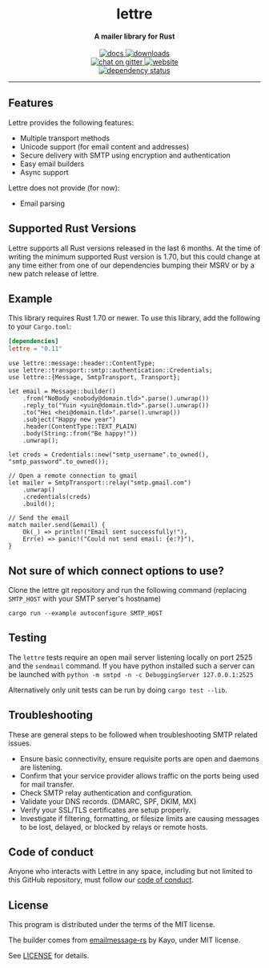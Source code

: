 <h1 align="center">lettre</h1>
<div align="center">
 <strong>
   A mailer library for Rust
 </strong>
</div>

<br />

<div align="center">
  <a href="https://docs.rs/lettre">
    <img src="https://docs.rs/lettre/badge.svg"
      alt="docs" />
  </a>
  <a href="https://crates.io/crates/lettre">
    <img src="https://img.shields.io/crates/d/lettre.svg"
      alt="downloads" />
  </a>
  <br />
  <a href="https://gitter.im/lettre/lettre">
    <img src="https://badges.gitter.im/lettre/lettre.svg"
      alt="chat on gitter" />
  </a>
  <a href="https://lettre.rs">
    <img src="https://img.shields.io/badge/visit-website-blueviolet"
      alt="website" />
  </a>
</div>

<div align="center">
  <a href="https://deps.rs/crate/lettre/0.11.2">
    <img src="https://deps.rs/crate/lettre/0.11.2/status.svg"
      alt="dependency status" />
  </a>
</div>

---

## Features

Lettre provides the following features:

* Multiple transport methods
* Unicode support (for email content and addresses)
* Secure delivery with SMTP using encryption and authentication
* Easy email builders
* Async support

Lettre does not provide (for now):

* Email parsing

## Supported Rust Versions

Lettre supports all Rust versions released in the last 6 months. At the time of writing
the minimum supported Rust version is 1.70, but this could change at any time either from
one of our dependencies bumping their MSRV or by a new patch release of lettre.

## Example

This library requires Rust 1.70 or newer.
To use this library, add the following to your `Cargo.toml`:

```toml
[dependencies]
lettre = "0.11"
```

```rust,no_run
use lettre::message::header::ContentType;
use lettre::transport::smtp::authentication::Credentials;
use lettre::{Message, SmtpTransport, Transport};

let email = Message::builder()
    .from("NoBody <nobody@domain.tld>".parse().unwrap())
    .reply_to("Yuin <yuin@domain.tld>".parse().unwrap())
    .to("Hei <hei@domain.tld>".parse().unwrap())
    .subject("Happy new year")
    .header(ContentType::TEXT_PLAIN)
    .body(String::from("Be happy!"))
    .unwrap();

let creds = Credentials::new("smtp_username".to_owned(), "smtp_password".to_owned());

// Open a remote connection to gmail
let mailer = SmtpTransport::relay("smtp.gmail.com")
    .unwrap()
    .credentials(creds)
    .build();

// Send the email
match mailer.send(&email) {
    Ok(_) => println!("Email sent successfully!"),
    Err(e) => panic!("Could not send email: {e:?}"),
}
```

## Not sure of which connect options to use?

Clone the lettre git repository and run the following command (replacing `SMTP_HOST` with your SMTP server's hostname)

```shell
cargo run --example autoconfigure SMTP_HOST
```

## Testing

The `lettre` tests require an open mail server listening locally on port 2525 and the `sendmail` command. If you have python installed 
such a server can be launched with `python -m smtpd -n -c DebuggingServer 127.0.0.1:2525`

Alternatively only unit tests can be run by doing `cargo test --lib`.

## Troubleshooting

These are general steps to be followed when troubleshooting SMTP related issues.

- Ensure basic connectivity, ensure requisite ports are open and daemons are listening.
- Confirm that your service provider allows traffic on the ports being used for mail transfer.
- Check SMTP relay authentication and configuration.
- Validate your DNS records. (DMARC, SPF, DKIM, MX)
- Verify your SSL/TLS certificates are setup properly.
- Investigate if filtering, formatting, or filesize limits are causing messages to be lost, delayed, or blocked by relays or remote hosts.

## Code of conduct

Anyone who interacts with Lettre in any space, including but not limited to
this GitHub repository, must follow our [code of conduct](https://github.com/lettre/lettre/blob/master/CODE_OF_CONDUCT.md).

## License

This program is distributed under the terms of the MIT license.

The builder comes from [emailmessage-rs](https://github.com/katyo/emailmessage-rs) by
Kayo, under MIT license.

See [LICENSE](./LICENSE) for details.
